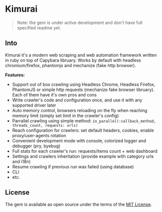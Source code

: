 # Kimurai

> Note: the gem is under active development and don't have full specified readme yet.

## Into
Kimurai it's a modern web scraping and web automation framework written in ruby on top of Capybara libruary.
Works by default with headless chromium/firefox, phantomjs and mechanize (fake http browser).

**Features:**
* Support out of box crawling using Headless Chrome, Headless Firefox, PhantomJS or simple http requests (mechanize fake browser libruary). Each of them have it's own pros and cons
* Write crawler's code and configuration once, and use it with any supported driver later
* Auto memory control, browsers reloading on the fly when reaching memory limit (simply set limit in the crawler's config)
* Parrallel crawling using simple method: `in_parallel(:callback_method, threads_count, requests: urls)`
* Reach configuration for crawlers: set default headers, cookies, enable proxy/user-agents rotation
* Convenient development mode with console, colorized logger and debugger (pry, byebug)
* Full stats for each crawler's run: requests/items count + web dashboard
* Settings and crawlers inheritation (provide example with category urls and i18n)
* Resume crawling if previous run was failed (using database)
* CLI
* etc.

## License
The gem is available as open source under the terms of the [MIT License](https://opensource.org/licenses/MIT).
